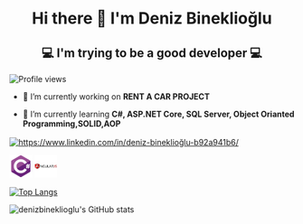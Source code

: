  <h1 align="center"> Hi there 👋 I'm Deniz Bineklioğlu</h1>
 <h2 align="center"> 💻 I'm trying to be a good developer 💻 </h2>

  ![Profile views](https://gpvc.arturio.dev/denizbineklioglu) 

- 🔭 I’m currently working on **RENT A CAR PROJECT** 

- 🌱 I’m currently learning **C#, ASP.NET Core, SQL Server, Object Orianted Programming,SOLID,AOP**

<a href="https://www.linkedin.com/in/deniz-bineklioğlu-b92a941b6/" target="blank"><img align="center" src="https://cdn.jsdelivr.net/npm/simple-icons@3.0.1/icons/linkedin.svg" alt="https://www.linkedin.com/in/deniz-bineklioğlu-b92a941b6/" height="30" width="40" /></a>

<img src="https://raw.githubusercontent.com/devicons/devicon/master/icons/csharp/csharp-original.svg" alt="csharp" width="40" height="40"/> </a> <a href="https://www.w3schools.com/css/" target="_blank"> 
<img src="https://raw.githubusercontent.com/devicons/devicon/master/icons/angularjs/angularjs-original-wordmark.svg" alt="angularjs" width="40" height="40"/> 
 
 [![Top Langs](https://github-readme-stats.vercel.app/api/top-langs/?username=denizbineklioglu&layout=compact)](https://github.com/denizbineklioglu/github-readme-stats)
 
 ![denizbineklioglu's GitHub stats](https://github-readme-stats.vercel.app/api?username=denizbineklioglu&show_icons=true&theme=dark)

